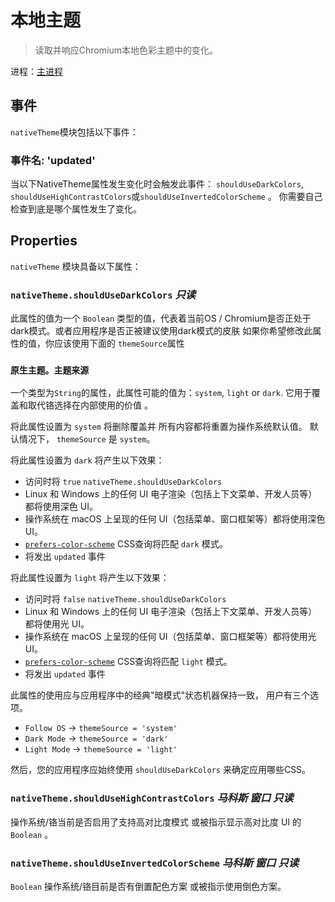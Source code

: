 # 本地主题

> 读取并响应Chromium本地色彩主题中的变化。

进程：[主进程](../glossary.md#main-process)

## 事件

`nativeTheme`模块包括以下事件：

### 事件名: 'updated'

当以下NativeTheme属性发生变化时会触发此事件： `shouldUseDarkColors`, `shouldUseHighContrastColors`或`shouldUseInvertedColorScheme` 。 你需要自己检查到底是哪个属性发生了变化。

## Properties

`nativeTheme` 模块具备以下属性：

### `nativeTheme.shouldUseDarkColors` _只读_

此属性的值为一个 `Boolean` 类型的值，代表着当前OS / Chromium是否正处于dark模式。或者应用程序是否正被建议使用dark模式的皮肤  如果你希望修改此属性的值，你应该使用下面的 `themeSource`属性

### `原生主题。主题来源`

一个类型为`String`的属性，此属性可能的值为：`system`, `light` or `dark`.  它用于覆盖和取代铬选择在内部使用的价值 。

将此属性设置为 `system` 将删除覆盖并 所有内容都将重置为操作系统默认值。  默认情况下， `themeSource` 是 `system`。

将此属性设置为 `dark` 将产生以下效果：

* 访问时将 `true` `nativeTheme.shouldUseDarkColors`
* Linux 和 Windows 上的任何 UI 电子渲染（包括上下文菜单、开发人员等）都将使用深色 UI。
* 操作系统在 macOS 上呈现的任何 UI（包括菜单、窗口框架等）都将使用深色 UI。
* [`prefers-color-scheme`](https://developer.mozilla.org/en-US/docs/Web/CSS/@media/prefers-color-scheme) CSS查询将匹配 `dark` 模式。
* 将发出 `updated` 事件

将此属性设置为 `light` 将产生以下效果：

* 访问时将 `false` `nativeTheme.shouldUseDarkColors`
* Linux 和 Windows 上的任何 UI 电子渲染（包括上下文菜单、开发人员等）都将使用光 UI。
* 操作系统在 macOS 上呈现的任何 UI（包括菜单、窗口框架等）都将使用光 UI。
* [`prefers-color-scheme`](https://developer.mozilla.org/en-US/docs/Web/CSS/@media/prefers-color-scheme) CSS查询将匹配 `light` 模式。
* 将发出 `updated` 事件

此属性的使用应与应用程序中的经典"暗模式"状态机器保持一致， 用户有三个选项。

* `Follow OS` -> `themeSource = 'system'`
* `Dark Mode` -> `themeSource = 'dark'`
* `Light Mode` -> `themeSource = 'light'`

然后，您的应用程序应始终使用 `shouldUseDarkColors` 来确定应用哪些CSS。

### `nativeTheme.shouldUseHighContrastColors` _马科斯_ _窗口_ _只读_

操作系统/铬当前是否启用了支持高对比度模式 或被指示显示高对比度 UI 的 `Boolean` 。

### `nativeTheme.shouldUseInvertedColorScheme` _马科斯_ _窗口_ _只读_

`Boolean` 操作系统/铬目前是否有倒置配色方案 或被指示使用倒色方案。
